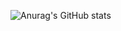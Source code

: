

![Anurag's GitHub stats](https://github-readme-stats.vercel.app/api?username=JonghyunLEE12&show_icons=true&theme=radical)



